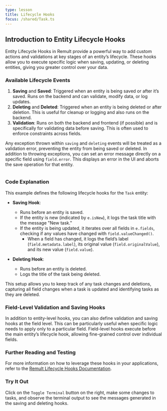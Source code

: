```yaml
---
type: lesson
title: Lifecycle Hooks
focus: /shared/Task.ts
---
```


## Introduction to Entity Lifecycle Hooks

Entity Lifecycle Hooks in Remult provide a powerful way to add custom actions and validations at key stages of an entity’s lifecycle. These hooks allow you to execute specific logic when saving, updating, or deleting entities, giving you greater control over your data.

### Available Lifecycle Events

1. **Saving** and **Saved**: Triggered when an entity is being saved or after it’s saved. Runs on the backend and can validate, modify data, or log updates.
2. **Deleting** and **Deleted**: Triggered when an entity is being deleted or after deletion. This is useful for cleanup or logging and also runs on the backend.
3. **Validation**: Runs on both the backend and frontend (if possible) and is specifically for validating data before saving. This is often used to enforce constraints across fields.

Any exception thrown within `saving` and `deleting` events will be treated as a validation error, preventing the entity from being saved or deleted. In addition to throwing exceptions, you can set an error message directly on a specific field using `field.error`. This displays an error in the UI and aborts the save operation for that entity.

```file:/shared/Task.ts title="shared/Task.ts" add={5-19} collapse={22-100}

```

### Code Explanation

This example defines the following lifecycle hooks for the `Task` entity:

- **Saving Hook**:

  - Runs before an entity is saved.
  - If the entity is new (indicated by `e.isNew`), it logs the task title with the message "New task."
  - If the entity is being updated, it iterates over all fields in `e.fields`, checking if any values have changed with `field.valueChanged()`.
    - When a field has changed, it logs the field’s label (`field.metadata.label`), its original value (`field.originalValue`), and its new value (`field.value`).

- **Deleting Hook**:
  - Runs before an entity is deleted.
  - Logs the title of the task being deleted.

This setup allows you to keep track of any task changes and deletions, capturing all field changes when a task is updated and identifying tasks as they are deleted.

### Field-Level Validation and Saving Hooks

In addition to entity-level hooks, you can also define validation and saving hooks at the field level. This can be particularly useful when specific logic needs to apply only to a particular field. Field-level hooks execute before the main entity’s lifecycle hook, allowing fine-grained control over individual fields.

### Further Reading and Testing

For more information on how to leverage these hooks in your applications, refer to the [Remult Lifecycle Hooks Documentation](https://remult.dev/docs/lifecycle-hooks#entity-lifecycle-hooks).

### Try It Out

Click on the `Toggle Terminal` button on the right, make some changes to tasks, and observe the terminal output to see the messages generated in the saving and deleting hooks.
